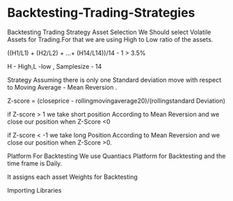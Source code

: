 # Backtesting-Trading-Strategies
Backtesting Trading Strategy
Asset Selection
We Should select Volatile Assets for Trading.For that we are using High to Low ratio of the assets.

((H1/L1) + (H2/L2) + ...+ (H14/L14))/14 - 1 > 3.5%

H - High,L -low , Samplesize - 14

Strategy
Assuming there is only one Standard deviation move with respect to Moving Average - Mean Reversion .

Z-score = (closeprice - rollingmovingaverage20)/(rollingstandard Deviation)

if Z-score > 1 we take short position According to Mean Reversion and we close our position when Z-Score <0

if Z-score < -1 we take long Position According to Mean Reversion and we close our position when Z-Score >0.

Platform For Backtesting
We use Quantiacs Platform for Backtesting and the time frame is Daily.

It assigns each asset Weights for Backtesting

Importing Libraries
